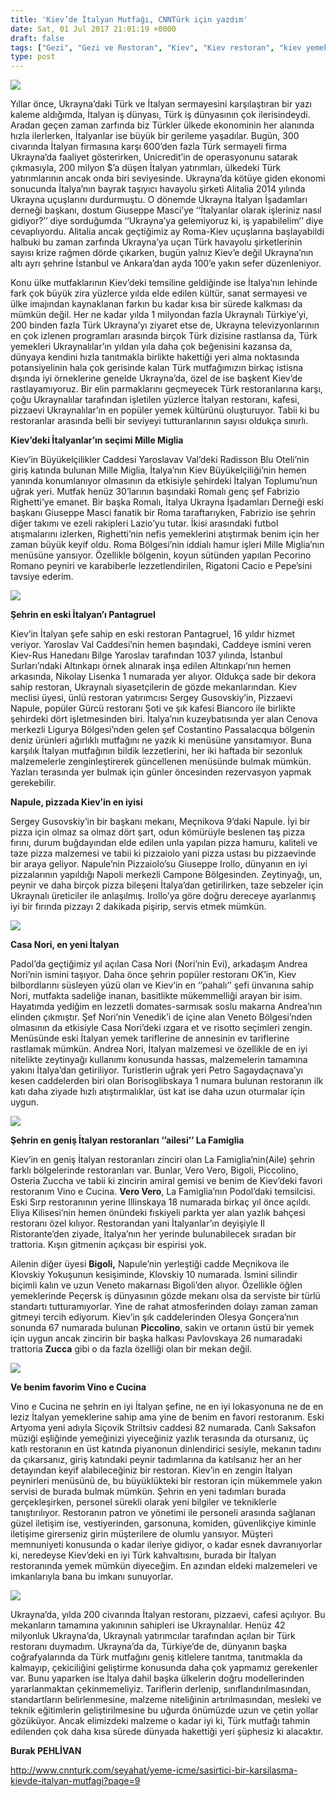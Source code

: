 ```yaml
---
title: 'Kiev’de İtalyan Mutfağı, CNNTürk için yazdım'
date: Sat, 01 Jul 2017 21:01:19 +0000
draft: false
tags: ["Gezi", "Gezi ve Restoran", "Kiev", "Kiev restoran", "kiev yemek", "Kiev'de İtalyan restoranları", "Ukrayna", "Yaşam"]
type: post
---
```


![](https://burakpehlivan.org/wp-content/uploads/2017/07/Fabrizio-Righetti-2-1-1.jpg)




Yıllar önce, Ukrayna’daki Türk ve İtalyan sermayesini karşılaştıran bir yazı kaleme aldığımda, İtalyan iş dünyası, Türk iş dünyasının çok ilerisindeydi. Aradan geçen zaman zarfında biz Türkler ülkede ekonominin her alanında hızla ilerlerken, İtalyanlar ise büyük bir gerileme yaşadılar. Bugün, 300 civarında İtalyan firmasına karşı 600’den fazla Türk sermayeli firma Ukrayna’da faaliyet gösterirken, Unicredit’in de operasyonunu satarak çıkmasıyla, 200 milyon $’a düşen İtalyan yatırımları, ülkedeki Türk yatırımlarının ancak onda biri seviyesinde. Ukrayna’da kötüye giden ekonomi sonucunda İtalya’nın bayrak taşıyıcı havayolu şirketi Alitalia 2014 yılında Ukrayna uçuşlarını durdurmuştu. O dönemde Ukrayna İtalyan İşadamları derneği başkanı, dostum Giuseppe Masci’ye ‘‘İtalyanlar olarak işleriniz nasıl gidiyor?’’ diye sorduğumda ‘‘Ukrayna’ya gelemiyoruz ki, iş yapabilelim’’ diye cevaplıyordu. Alitalia ancak geçtiğimiz ay Roma-Kiev uçuşlarına başlayabildi halbuki bu zaman zarfında Ukrayna’ya uçan Türk havayolu şirketlerinin sayısı krize rağmen dörde çıkarken, bugün yalnız Kiev’e değil Ukrayna’nın altı ayrı şehrine İstanbul ve Ankara’dan ayda 100’e yakın sefer düzenleniyor.




Konu ülke mutfaklarının Kiev’deki temsiline geldiğinde ise İtalya’nın lehinde fark çok büyük zira yüzlerce yılda elde edilen kültür, sanat sermayesi ve ülke imajından kaynaklanan farkın bu kadar kısa bir sürede kalkması da mümkün değil. Her ne kadar yılda 1 milyondan fazla Ukraynalı Türkiye’yi, 200 binden fazla Türk Ukrayna’yı ziyaret etse de, Ukrayna televizyonlarının en çok izlenen programları arasında birçok Türk dizisine rastlansa da, Türk yemekleri Ukraynalılar’ın yıldan yıla daha çok beğenisini kazansa da, dünyaya kendini hızla tanıtmakla birlikte hakettiği yeri alma noktasında potansiyelinin hala çok gerisinde kalan Türk mutfağımızın birkaç istisna dışında iyi örneklerine genelde Ukrayna’da, özel de ise başkent Kiev’de rastlayamıyoruz. Bir elin parmaklarını geçmeyecek Türk restoranlarına karşı, çoğu Ukraynalılar tarafından işletilen yüzlerce İtalyan restoranı, kafesi, pizzaevi Ukraynalılar’ın en popüler yemek kültürünü oluşturuyor. Tabii ki bu restoranlar arasında belli bir seviyeyi tutturanlarının sayısı oldukça sınırlı.




**Kiev’deki İtalyanlar’ın seçimi Mille Miglia**




Kiev’in Büyükelçilikler Caddesi Yaroslavav Val’deki Radisson Blu Oteli’nin giriş katında bulunan Mille Miglia, İtalya’nın Kiev Büyükelçiliği’nin hemen yanında konumlanıyor olmasının da etkisiyle şehirdeki İtalyan Toplumu’nun uğrak yeri. Mutfak henüz 30’larının başındaki Romalı genç şef Fabrizio Righetti’ye emanet. Bir başka Romalı, İtalya Ukrayna İşadamları Derneği eski başkanı Giuseppe Masci fanatik bir Roma taraftarıyken, Fabrizio ise şehrin diğer takımı ve ezeli rakipleri Lazio’yu tutar. İkisi arasındaki futbol atışmalarını izlerken, Righetti’nin nefis yemeklerini atıştırmak benim için her zaman büyük keyif oldu. Roma Bölgesi’nin iddialı hamur işleri Mille Miglia’nın menüsüne yansıyor. Özellikle bölgenin, koyun sütünden yapılan Pecorino Romano peyniri ve karabiberle lezzetlendirilen, Rigatoni Cacio e Pepe’sini tavsiye ederim.




![](https://burakpehlivan.org/wp-content/uploads/2017/07/Pantegruel-2.jpg)




**Şehrin en eski İtalyan’ı Pantagruel**




Kiev’in İtalyan şefe sahip en eski restoran Pantagruel, 16 yıldır hizmet veriyor. Yaroslav Val Caddesi’nin hemen başındaki, Caddeye ismini veren Kiev-Rus Hanedanı Bilge Yaroslav tarafından 1037 yılında, İstanbul Surları’ndaki Altınkapı örnek alınarak inşa edilen Altınkapı’nın hemen arkasında, Nikolay Lisenka 1 numarada yer alıyor. Oldukça sade bir dekora sahip restoran, Ukraynalı siyasetçilerin de gözde mekanlarından. Kiev meclisi üyesi, ünlü restoran yatırımcısı Sergey Gusovskiy’in, Pizzaevi Napule, popüler Gürcü restoranı Şoti ve şık kafesi Biancoro ile birlikte şehirdeki dört işletmesinden biri. İtalya’nın kuzeybatısında yer alan Cenova merkezli Ligurya Bölgesi’nden gelen şef Costantino Passalacqua bölgenin deniz ürünleri ağırlıklı mutfağını ne yazık ki menüsüne yansıtamıyor. Buna karşılık İtalyan mutfağının bildik lezzetlerini, her iki haftada bir sezonluk malzemelerle zenginleştirerek güncellenen menüsünde bulmak mümkün. Yazları terasında yer bulmak için günler öncesinden rezervasyon yapmak gerekebilir.




**Napule, pizzada Kiev’in en iyisi**




Sergey Gusovskiy’in bir başkanı mekanı, Meçnikova 9’daki Napule. İyi bir pizza için olmaz sa olmaz dört şart, odun kömürüyle beslenen taş pizza fırını, durum buğdayından elde edilen unla yapılan pizza hamuru, kaliteli ve taze pizza malzemesi ve tabii ki pizzaiolo yani pizza ustası bu pizzaevinde bir araya geliyor. Napule’nin Pizzaiolo’su Giuseppe Irollo, dünyanın en iyi pizzalarının yapıldığı Napoli merkezli Campone Bölgesinden. Zeytinyağı, un, peynir ve daha birçok pizza bileşeni İtalya’dan getirilirken, taze sebzeler için Ukraynalı üreticiler ile anlaşılmış. Irollo’ya göre doğru dereceye ayarlanmış iyi bir fırında pizzayı 2 dakikada pişirip, servis etmek mümkün.




![](https://burakpehlivan.org/wp-content/uploads/2017/07/Casa-Nori-3.jpg)




**Casa Nori, en yeni İtalyan**




Padol’da geçtiğimiz yıl açılan Casa Nori (Nori’nin Evi), arkadaşım Andrea Nori’nin ismini taşıyor. Daha önce şehrin popüler restoranı OK’in, Kiev bilbordlarını süsleyen yüzü olan ve Kiev’in en ‘’pahalı’’ şefi ünvanına sahip Nori, mutfakta sadeliğe inanan, basitlikte mükemmelliği arayan bir isim. Hayatımda yediğim en lezzetli domates-sarmısak soslu makarna Andrea’nın elinden çıkmıştır. Şef Nori’nin Venedik’i de içine alan Veneto Bölgesi’nden olmasının da etkisiyle Casa Nori’deki ızgara et ve risotto seçimleri zengin. Menüsünde eski İtalyan yemek tariflerine de annesinin ev tariflerine rastlamak mümkün. Andrea Nori, İtalyan malzemesi ve özellikle de en iyi nitelikte zeytinyağı kullanımı konusunda hassas, malzemelerin tamamına yakını İtalya’dan getiriliyor. Turistlerin uğrak yeri Petro Sagaydaçnava’yı kesen caddelerden biri olan Borisoglibskaya 1 numara bulunan restoranın ilk katı daha ziyade hızlı atıştırmalıklar, üst kat ise daha uzun oturmalar için uygun.




![](https://burakpehlivan.org/wp-content/uploads/2017/07/Andrea-Nori-Casa-Nori.jpg)




**Şehrin en geniş İtalyan restoranları ‘’ailesi’’ La Famiglia**




Kiev’in en geniş İtalyan restoranları zinciri olan La Famiglia’nin(Aile) şehrin farklı bölgelerinde restoranları var. Bunlar, Vero Vero, Bigoli, Piccolino, Osteria Zuccha ve tabii ki zincirin amiral gemisi ve benim de Kiev’deki favori restoranım Vino e Cucina. **Vero Vero**, La Famiglia’nın Podol’daki temsilcisi. Eski Sırp restoranının yerine Illinskaya 18 numarada birkaç yıl önce açıldı. Eliya Kilisesi’nin hemen önündeki fıskiyeli parkta yer alan yazlık bahçesi restoranı özel kılıyor. Restorandan yani İtalyanlar’ın deyişiyle Il Ristorante’den ziyade, İtalya’nın her yerinde bulunabilecek sıradan bir trattoria. Kışın gitmenin açıkçası bir espirisi yok.




Ailenin diğer üyesi **Bigoli,** Napule’nin yerleştiği cadde Meçnikova ile Klovskiy Yokuşunun kesişiminde, Klovskiy 10 numarada. İsmini silindir biçimli kalın ve uzun Veneto makarnası Bigoli’den alıyor. Özellikle öğlen yemeklerinde Peçersk iş dünyasının gözde mekanı olsa da serviste bir türlü standartı tutturamıyorlar. Yine de rahat atmosferinden dolayı zaman zaman gitmeyi tercih ediyorum. Kiev’in şık caddelerinden Olesya Gonçera’nın sonunda 67 numarada bulunan **Piccolino**, sakin ve ortanın üstü bir yemek için uygun ancak zincirin bir başka halkası Pavlovskaya 26 numaradaki trattoria **Zucca** gibi o da fazla özelliği olan bir mekan değil.




![](https://burakpehlivan.org/wp-content/uploads/2017/07/Vino-e-Cucina-4.jpg)




**Ve benim favorim Vino e Cucina**




Vino e Cucina ne şehrin en iyi İtalyan şefine, ne en iyi lokasyonuna ne de en leziz İtalyan yemeklerine sahip ama yine de benim en favori restoranım. Eski Artyoma yeni adıyla Siçovik Striltsiv caddesi 82 numarada. Canlı Saksafon müziği eşliğinde yemeğinizi yiyeceğiniz yazlık terasında da otursanız, üç katlı restoranın en üst katında piyanonun dinlendirici sesiyle, mekanın tadını da çıkarsanız, giriş katındaki peynir tadımlarına da katılsanız her an her detayından keyif alabileceğiniz bir restoran. Kiev’in en zengin İtalyan peynirleri menüsünü de, bu büyüklükteki bir restoran için mükemmele yakın servisi de burada bulmak mümkün. Şehrin en yeni tadımları burada gerçekleşirken, personel sürekli olarak yeni bilgiler ve tekniklerle tanıştırılıyor. Restoranın patron ve yönetimi ile personeli arasında sağlanan güzel iletişim ise, vestiyerinden, garsonuna, komiden, güvenlikçiye kiminle iletişime girerseniz girin müşterilere de olumlu yansıyor. Müşteri memnuniyeti konusunda o kadar ileriye gidiyor, o kadar esnek davranıyorlar ki, neredeyse Kiev’deki en iyi Türk kahvaltısını, burada bir İtalyan restoranında yemek mümkün diyeceğim. En azından eldeki malzemeleri ve imkanlarıyla bana bu imkanı sunuyorlar.




![](https://burakpehlivan.org/wp-content/uploads/2017/07/Vino-e-Cucina-1.jpg)




Ukrayna’da, yılda 200 civarında İtalyan restoranı, pizzaevi, cafesi açılıyor. Bu mekanların tamamına yakınının sahipleri ise Ukraynalılar. Henüz 42 milyonluk Ukrayna’da, Ukraynalı yatırımcılar tarafından açılan bir Türk restoranı duymadım. Ukrayna’da da, Türkiye’de de, dünyanın başka coğrafyalarında da Türk mutfağını geniş kitlelere tanıtma, tanıtmakla da kalmayıp, çekiciliğini geliştirme konusunda daha çok yapmamız gerekenler var. Bunu yaparken ise İtalya dahil başka ülkelerin doğru modellerinden yararlanmaktan çekinmemeliyiz. Tariflerin derlenip, sınıflandırılmasından, standartların belirlenmesine, malzeme niteliğinin artırılmasından, mesleki ve teknik eğitimlerin geliştirilmesine bu uğurda önümüzde uzun ve çetin yollar gözüküyor. Ancak elimizdeki malzeme o kadar iyi ki, Türk mutfağı tahmin edilenden çok daha kısa sürede dünyada hakettiği yeri şüphesiz ki alacaktır.




**Burak PEHLİVAN**


http://www.cnnturk.com/seyahat/yeme-icme/sasirtici-bir-karsilasma-kievde-italyan-mutfagi?page=9
